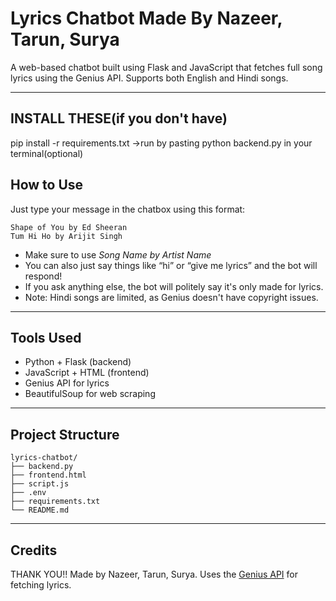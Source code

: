# Lyrics Chatbot Made By Nazeer, Tarun, Surya
A web-based chatbot built using Flask and JavaScript that fetches full song lyrics using the Genius API. Supports both English and Hindi songs.

---
## INSTALL THESE(if you don't have)
 pip install -r requirements.txt
 ->run by pasting python backend.py in your terminal(optional)


##  How to Use

Just type your message in the chatbox using this format:

```
Shape of You by Ed Sheeran
Tum Hi Ho by Arijit Singh
```

-  Make sure to use *Song Name by Artist Name*
-  You can also just say things like “hi” or “give me lyrics” and the bot will respond!
-  If you ask anything else, the bot will politely say it's only made for lyrics.
- Note: Hindi songs are limited, as Genius doesn't have copyright issues.
---

##  Tools Used

- Python + Flask (backend)
- JavaScript + HTML (frontend)
- Genius API for lyrics
- BeautifulSoup for web scraping

---

##  Project Structure

```
lyrics-chatbot/
├── backend.py
├── frontend.html
├── script.js
├── .env               
├── requirements.txt   
└── README.md
```

---

##  Credits
THANK YOU!!
Made by Nazeer, Tarun, Surya.
Uses the [Genius API](https://genius.com) for fetching lyrics.

